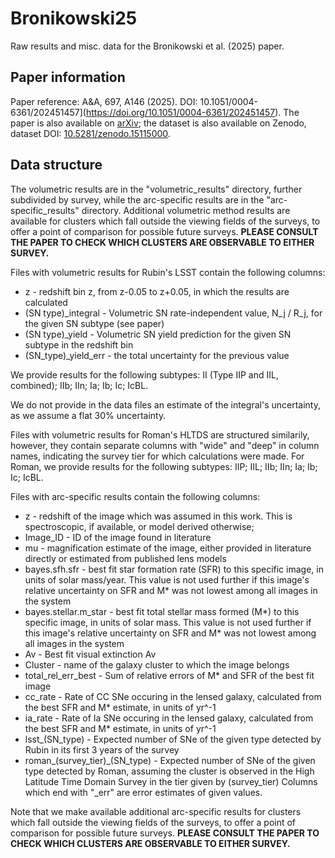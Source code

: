 # Bronikowski25
Raw results and misc. data for the Bronikowski et al. (2025) paper.

## Paper information

Paper reference: A&A, 697, A146 (2025). DOI: 10.1051/0004-6361/202451457](https://doi.org/10.1051/0004-6361/202451457). The paper is also available on [arXiv](https://arxiv.org/abs/2504.01068); the dataset is also available on Zenodo, dataset DOI: [10.5281/zenodo.15115000](https://doi.org/10.5281/zenodo.15115000).

## Data structure

The volumetric results are in the "volumetric_results" directory, further subdivided by survey, while the arc-specific results are in the "arc-specific_results" directory. Additional volumetric method results are available for clusters which fall outside the viewing fields of the surveys, to offer a point of comparison for possible future surveys. **PLEASE CONSULT THE PAPER TO CHECK WHICH CLUSTERS ARE OBSERVABLE TO EITHER SURVEY.**

Files with volumetric results for Rubin's LSST contain the following columns:

- z - redshift bin z, from z-0.05 to z+0.05, in which the results are calculated
- (SN type)_integral - Volumetric SN rate-independent value, N_j / R_j, for the given SN subtype (see paper)
- (SN type)_yield - Volumetric SN yield prediction for the given SN subtype in the redshift bin
- (SN_type)_yield_err - the total uncertainty for the previous value

We provide results for the following subtypes: II (Type IIP and IIL, combined); IIb; IIn; Ia; Ib; Ic; IcBL.

We do not provide in the data files an estimate of the integral's uncertainty, as we assume a flat 30% uncertainty.

Files with volumetric results for Roman's HLTDS are structured similarily, however, they contain separate columns with "wide" and "deep" in column names, indicating the survey tier for which calculations were made.
For Roman, we provide results for the following subtypes: IIP; IIL; IIb; IIn; Ia; Ib; Ic; IcBL.

Files with arc-specific results contain the following columns:

- z - redshift of the image which was assumed in this work. This is spectroscopic, if available, or model derived otherwise;
- Image_ID - ID of the image found in literature
- mu - magnification estimate of the image, either provided in literature directly or estimated from published lens models
- bayes.sfh.sfr - best fit star formation rate (SFR) to this specific image, in units of solar mass/year. This value is not used further if this image's relative uncertainty on SFR and M* was not lowest among all images in the system
- bayes.stellar.m_star - best fit total stellar mass formed (M*) to this specific image, in units of solar mass. This value is not used further if this image's relative uncertainty on SFR and M* was not lowest among all images in the system
- Av - Best fit visual extinction Av
- Cluster - name of the galaxy cluster to which the image belongs
- total_rel_err_best - Sum of relative errors of M* and SFR of the best fit image
- cc_rate - Rate of CC SNe occuring in the lensed galaxy, calculated from the best SFR and M* estimate, in units of yr^-1
- ia_rate - Rate of Ia SNe occuring in the lensed galaxy, calculated from the best SFR and M* estimate, in units of yr^-1
- lsst_(SN_type) - Expected number of SNe of the given type detected by Rubin in its first 3 years of the survey
- roman_(survey_tier)_(SN_type) - Expected number of SNe of the given type detected by Roman, assuming the cluster is observed in the High Latitude Time Domain Survey in the tier given by (survey_tier)
Columns which end with "_err" are error estimates of given values.

Note that we make available additional arc-specific results for clusters which fall outside the viewing fields of the surveys, to offer a point of comparison for possible future surveys. **PLEASE CONSULT THE PAPER TO CHECK WHICH CLUSTERS ARE OBSERVABLE TO EITHER SURVEY.**

